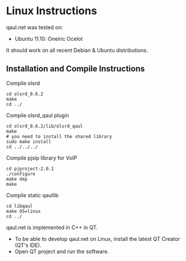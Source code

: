 Linux Instructions
==================

qaul.net was tested on:
* Ubuntu 11.10: Oneiric Ocelot

It should work on all recent Debian & Ubuntu distributions.


Installation and Compile Instructions
--------------------------------------

Compile olsrd

    cd olsrd_0.6.2
    make
    cd ../

Compile olsrd_qaul plugin

    cd olsrd_0.6.2/lib/olsrd_qaul
    make
    # you need to install the shared library
    sudo make install
    cd ../../../

Compile pjsip library for VoIP

    cd pjproject-2.0.1
    ./configure
    make dep
    make

Compile static qaullib

    cd libqaul
    make OS=linux
    cd ../

qaul.net is implemented in C++ in QT. 

* To be able to develop qaul.net on Linux, install the latest QT Creator (QT's IDE).
* Open QT project and run the software.


